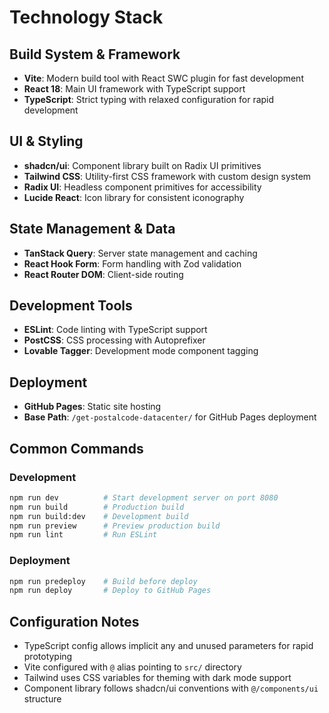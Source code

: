 # Technology Stack

## Build System & Framework
- **Vite**: Modern build tool with React SWC plugin for fast development
- **React 18**: Main UI framework with TypeScript support
- **TypeScript**: Strict typing with relaxed configuration for rapid development

## UI & Styling
- **shadcn/ui**: Component library built on Radix UI primitives
- **Tailwind CSS**: Utility-first CSS framework with custom design system
- **Radix UI**: Headless component primitives for accessibility
- **Lucide React**: Icon library for consistent iconography

## State Management & Data
- **TanStack Query**: Server state management and caching
- **React Hook Form**: Form handling with Zod validation
- **React Router DOM**: Client-side routing

## Development Tools
- **ESLint**: Code linting with TypeScript support
- **PostCSS**: CSS processing with Autoprefixer
- **Lovable Tagger**: Development mode component tagging

## Deployment
- **GitHub Pages**: Static site hosting
- **Base Path**: `/get-postalcode-datacenter/` for GitHub Pages deployment

## Common Commands

### Development
```bash
npm run dev          # Start development server on port 8080
npm run build        # Production build
npm run build:dev    # Development build
npm run preview      # Preview production build
npm run lint         # Run ESLint
```

### Deployment
```bash
npm run predeploy    # Build before deploy
npm run deploy       # Deploy to GitHub Pages
```

## Configuration Notes
- TypeScript config allows implicit any and unused parameters for rapid prototyping
- Vite configured with `@` alias pointing to `src/` directory
- Tailwind uses CSS variables for theming with dark mode support
- Component library follows shadcn/ui conventions with `@/components/ui` structure